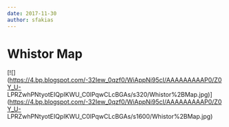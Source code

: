 ```yaml
---
date: 2017-11-30
author: sfakias
---
```

# Whistor Map

[![](https://4.bp.blogspot.com/-32Iew_0qzf0/WiAppNi95cI/AAAAAAAAAP0/Z0Y_U-
LPRZwhPNtyotEIQpIKWU_C0lPqwCLcBGAs/s320/Whistor%2BMap.jpg)](https://4.bp.blogspot.com/-32Iew_0qzf0/WiAppNi95cI/AAAAAAAAAP0/Z0Y_U-
LPRZwhPNtyotEIQpIKWU_C0lPqwCLcBGAs/s1600/Whistor%2BMap.jpg)



